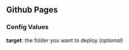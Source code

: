 Github Pages
------------

### Config Values

**target**: the folder you want to deploy _(optional)_
